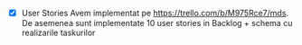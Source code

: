 
 - [x] User Stories
Avem implementat pe https://trello.com/b/M975Rce7/mds.
De asemenea sunt implementate 10 user stories in Backlog + schema cu realizarile taskurilor
